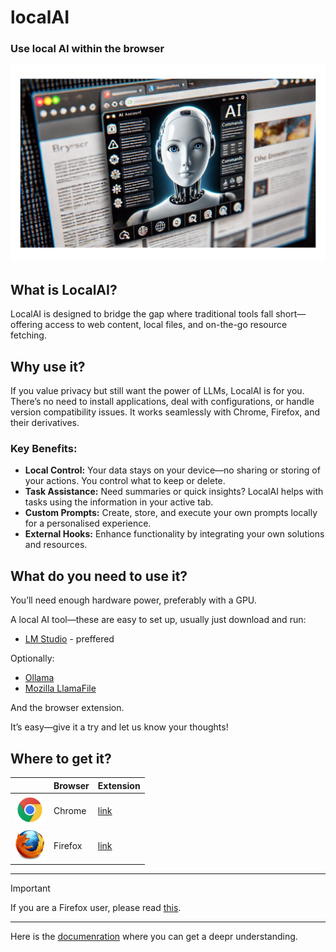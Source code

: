 # localAI

### Use local AI within the browser

![alt text](media/localAI.png)


## What is LocalAI?

LocalAI is designed to bridge the gap where traditional tools fall short—offering access to web content, local files, and on-the-go resource fetching.

## Why use it?

If you value privacy but still want the power of LLMs, LocalAI is for you. There’s no need to install applications, deal with configurations, or handle version compatibility issues. It works seamlessly with Chrome, Firefox, and their derivatives.

### Key Benefits:

* **Local Control:** Your data stays on your device—no sharing or storing of your actions. You control what to keep or delete.
* **Task Assistance:** Need summaries or quick insights? LocalAI helps with tasks using the information in your active tab.
* **Custom Prompts:** Create, store, and execute your own prompts locally for a personalised experience.
* **External Hooks:** Enhance functionality by integrating your own solutions and resources.

## What do you need to use it?

You’ll need enough hardware power, preferably with a GPU.

A local AI tool—these are easy to set up, usually just download and run:

* [LM Studio](https://lmstudio.ai/) - preffered

Optionally:
* [Ollama](https://ollama.com/)
* [Mozilla LlamaFile](https://github.com/Mozilla-Ocho/llamafile)

And the browser extension.

It’s easy—give it a try and let us know your thoughts!

## Where to get it?

| | Browser | Extension |
|-|---------|-----------|
| <img src="media/chrome.png" height="48" alt="Chrome"/> | Chrome |  [link](https://chromewebstore.google.com/detail/local-ai-helper/mplpnjanhjddepeecpmjbglbiccdhnfp)|
| <img src="media/ff.png" height="48" alt="Firefox"/> | Firefox |  [link](https://addons.mozilla.org/addon/local-ai-helper/)|

----
> [!IMPORTANT]
>
> If you are a Firefox user, please read [this](ff.md).
>
----


Here is the [documenration](documentation.md) where you can get a deepr understanding.
